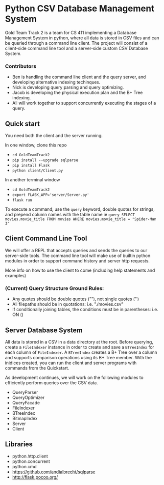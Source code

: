 # Python CSV Database Management System

Gold Team Track 2 is a team for CS 411 implementing a Database Management System in python, where all data is stored in CSV files and can be queried through a command line client. The project will consist of a client-side command line tool and a server-side custom CSV Database System.

### Contributors

* Ben is handling the command line client and the query server, and developing alternative indexing techinques.
* Nick is developing query parsing and query optimizing.
* Jacob is developing the physical execution plan and the B+ Tree indexing.
* All will work together to support concurrently executing the stages of a query.

## Quick start

You need both the client and the server running.

In one window, clone this repo
* `cd GoldTeamTrack2`
* `pip install --upgrade sqlparse`
* `pip install Flask` 
* `python client/Client.py`

In another terminal window
* `cd GoldTeamTrack2`
* `export FLASK_APP='server/Server.py'`
* `flask run`

To execute a command, use the `query` keyword, double quotes for strings, and prepend column names with the table name ie `query SELECT movies.movie_title FROM movies WHERE movies.movie_title = "Spider-Man 3"`


## Client Command Line Tool

We will offer a REPL that accepts queries and sends the queries to our server-side tools. The command line tool will make use of builtin python modules in order to support command history and server http requests.

More info on how to use the client to come (including help statements and examples)

### (Current) Query Structure Ground Rules:
* Any quotes should be double quotes (""), not single quotes ('')
* All filepaths should be in quotations: i.e. "./movies.csv"
* If conditionally joining tables, the conditions must be in parentheses: i.e. ON (<conditions>)

## Server Database System

All data is stored in a CSV in a data directory at the root. Before querying, create a `FileIndexer` instance in order to create and save a `BTreeIndex` for each column of `FileIndexer`. A `BTreeIndex` creates a B+ Tree over a column and supports comparison operations using its B+ Tree member. With the inidices created, you can run the client and server programs with commands from the Quickstart.

As development continues, we will work on the following modules to efficiently perform queries over the CSV data.

* QueryParser
* QueryOptimizer
* QueryFacade
* FileIndexer
* BTreeIndex
* BitmapIndex
* Server
* Client

## Libraries
* python.http.client
* python.concurrent
* python.cmd
* https://github.com/andialbrecht/sqlparse
* http://flask.pocoo.org/

